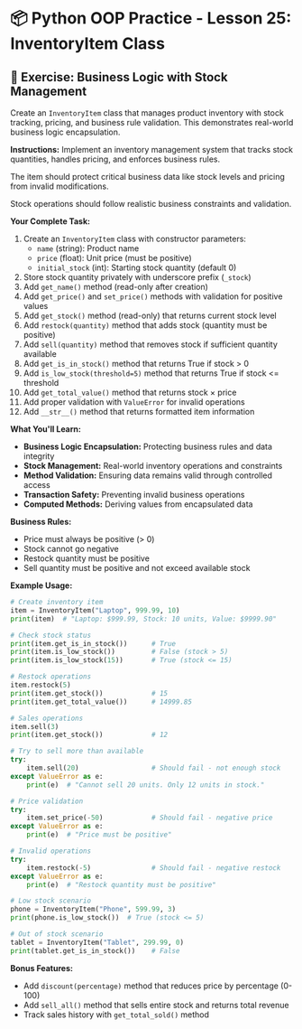 # 📦 Python OOP Practice - Lesson 25: InventoryItem Class

## 📝 Exercise: Business Logic with Stock Management

Create an `InventoryItem` class that manages product inventory with stock tracking, pricing, and business rule validation. This demonstrates real-world business logic encapsulation.

**Instructions:**
Implement an inventory management system that tracks stock quantities, handles pricing, and enforces business rules.

The item should protect critical business data like stock levels and pricing from invalid modifications.

Stock operations should follow realistic business constraints and validation.

**Your Complete Task:**
1. Create an `InventoryItem` class with constructor parameters:
   - `name` (string): Product name
   - `price` (float): Unit price (must be positive)
   - `initial_stock` (int): Starting stock quantity (default 0)
2. Store stock quantity privately with underscore prefix (`_stock`)
3. Add `get_name()` method (read-only after creation)
4. Add `get_price()` and `set_price()` methods with validation for positive values
5. Add `get_stock()` method (read-only) that returns current stock level
6. Add `restock(quantity)` method that adds stock (quantity must be positive)
7. Add `sell(quantity)` method that removes stock if sufficient quantity available
8. Add `get_is_in_stock()` method that returns True if stock > 0
9. Add `is_low_stock(threshold=5)` method that returns True if stock <= threshold
10. Add `get_total_value()` method that returns stock × price
11. Add proper validation with `ValueError` for invalid operations
12. Add `__str__()` method that returns formatted item information

**What You'll Learn:**
- **Business Logic Encapsulation:** Protecting business rules and data integrity
- **Stock Management:** Real-world inventory operations and constraints
- **Method Validation:** Ensuring data remains valid through controlled access
- **Transaction Safety:** Preventing invalid business operations
- **Computed Methods:** Deriving values from encapsulated data

**Business Rules:**
- Price must always be positive (> 0)
- Stock cannot go negative
- Restock quantity must be positive
- Sell quantity must be positive and not exceed available stock

**Example Usage:**
```python
# Create inventory item
item = InventoryItem("Laptop", 999.99, 10)
print(item)  # "Laptop: $999.99, Stock: 10 units, Value: $9999.90"

# Check stock status
print(item.get_is_in_stock())      # True
print(item.is_low_stock())         # False (stock > 5)
print(item.is_low_stock(15))       # True (stock <= 15)

# Restock operations
item.restock(5)
print(item.get_stock())            # 15
print(item.get_total_value())      # 14999.85

# Sales operations
item.sell(3)
print(item.get_stock())            # 12

# Try to sell more than available
try:
    item.sell(20)                  # Should fail - not enough stock
except ValueError as e:
    print(e)  # "Cannot sell 20 units. Only 12 units in stock."

# Price validation
try:
    item.set_price(-50)            # Should fail - negative price
except ValueError as e:
    print(e)  # "Price must be positive"

# Invalid operations
try:
    item.restock(-5)               # Should fail - negative restock
except ValueError as e:
    print(e)  # "Restock quantity must be positive"

# Low stock scenario
phone = InventoryItem("Phone", 599.99, 3)
print(phone.is_low_stock())  # True (stock <= 5)

# Out of stock scenario
tablet = InventoryItem("Tablet", 299.99, 0)
print(tablet.get_is_in_stock())    # False
```

**Bonus Features:**
- Add `discount(percentage)` method that reduces price by percentage (0-100)
- Add `sell_all()` method that sells entire stock and returns total revenue
- Track sales history with `get_total_sold()` method